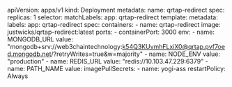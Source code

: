 apiVersion: apps/v1
kind: Deployment
metadata:
  name: qrtap-redirect
spec:
  replicas: 1
  selector:
    matchLabels:
      app: qrtap-redirect
  template:
    metadata:
      labels:
        app: qrtap-redirect
    spec:
      containers:
        - name: qrtap-redirect
          image: justwicks/qrtap-redirect:latest
          ports:
            - containerPort: 3000
          env:
            - name: MONGODB_URL
              value: "mongodb+srv://web3chaintechnology:k54Q3KUvmhFLxiX0@qrtap.pvf7oed.mongodb.net/?retryWrites=true&w=majority"
            - name: NODE_ENV
              value: "production"
            - name: REDIS_URL
              value: "redis://10.103.47.229:6379"
            - name: PATH_NAME
              value: 
      imagePullSecrets:
        - name: yogi-ass
      restartPolicy: Always
